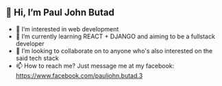 ## 👋 Hi, I’m Paul John Butad
- 👀 I’m interested in web development
- 🌱 I’m currently learning REACT + DJANGO and aiming to be a fullstack developer
- 💞️ I’m looking to collaborate on to anyone who's also interested on the said tech stack
- 📫 How to reach me? Just message me at my facebook: https://www.facebook.com/pauljohn.butad.3

<!---
butadpj/butadpj is a ✨ special ✨ repository because its `README.md` (this file) appears on your GitHub profile.
You can click the Preview link to take a look at your changes.
--->
